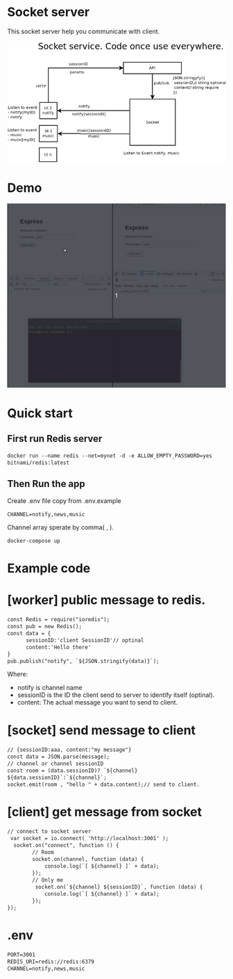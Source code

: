 # Socket server
This socket server help you communicate with client.

![Alt][1]

[1]: /socket.png "Title"
# Demo

![Alt][2]

[2]: /socket.gif "Title"
# Quick start

## First run Redis server

```
docker run --name redis --net=mynet -d -e ALLOW_EMPTY_PASSWORD=yes bitnami/redis:latest
```
## Then Run the app
Create .env file copy from .env.example
```
CHANNEL=notify,news,music
```
Channel array sperate by comma( , ).
```
docker-compose up
```

# Example code

# [worker] public message to redis.
```
const Redis = require("ioredis");
const pub = new Redis();
const data = {
      sessionID:'client SessionID'// optinal
      content:'Hello there'
}
pub.publish("notify", `${JSON.stringify(data)}`);
```
Where:
- notify is channel name
- sessionID is the ID the client send to server to identify itself (optinal).
- content: The actual message you want to send to client.

# [socket] send message to client
```
// {sessionID:aaa, content:"my message"}
const data = JSON.parse(message); 
// channel or channel sessionID
const room = (data.sessionID)? `${channel} ${data.sessionID}`:`${channel}`;
socket.emit(room , "hello " + data.content);// send to client.
```
# [client] get message from socket
```
// connect to socket server
 var socket = io.connect( 'http://localhost:3001' );
  socket.on("connect", function () {
        // Room
        socket.on(channel, function (data) {
            console.log(`[ ${channel} ]` + data);
        });
        // Only me
         socket.on(`${channel} ${sessionID}`, function (data) {
            console.log(`[ ${channel} ]` + data);
        });
});

```

# .env
```
PORT=3001
REDIS_URI=redis://redis:6379
CHANNEL=notify,news,music
```

